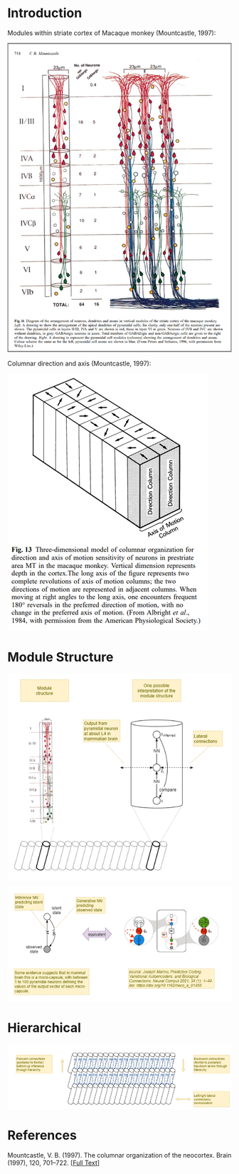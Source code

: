 # Introduction

Modules within striate cortex of Macaque monkey (Mountcastle, 1997):

![Striate cortex modules](files/Striate-cortex-modules-mountcastle-1997.png)

Columnar direction and axis (Mountcastle, 1997):

![Columnar direction and axis](files/columnar-direction-and-axis-mountcastle-1997.png)

# Module Structure

![Cortical column](files/Predictive-coding-cortical-column.png)


![Diagrammatic form](files/Predictive-coding-diagrammatic-form.png)


# Hierarchical

![Hierarchical columns](files/Predictive-coding-hierarchical-columns.png)

# References

Mountcastle, V. B. (1997). The columnar organization of the neocortex. Brain (1997), 120, 701–722. \[[Full Text](https://academic.oup.com/brain/article-pdf/120/4/701/17863573/1200701.pdf)\]


